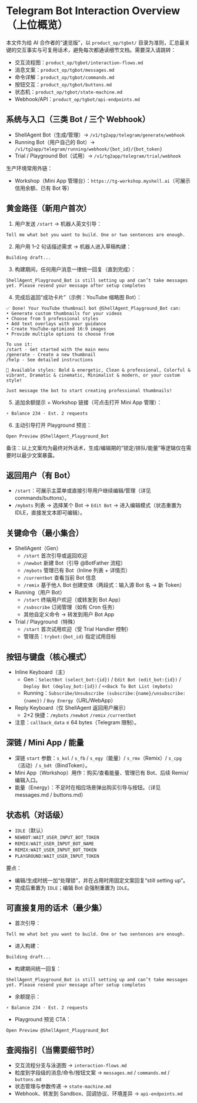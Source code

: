 # Telegram Bot Interaction Overview（上位概览）

本文件为给 AI 合作者的“速览版”，以 `product_op/tgbot/` 目录为准则，汇总最关键的交互事实与可复用话术，避免每次都通读细节文档。需要深入请跳转：
- 交互流程图：`product_op/tgbot/interaction-flows.md`
- 消息文案：`product_op/tgbot/messages.md`
- 命令详解：`product_op/tgbot/commands.md`
- 按钮交互：`product_op/tgbot/buttons.md`
- 状态机：`product_op/tgbot/state-machine.md`
- Webhook/API：`product_op/tgbot/api-endpoints.md`

## 系统与入口（三类 Bot / 三个 Webhook）
- ShellAgent Bot（生成/管理）→ `/v1/tg2app/telegram/generate/webhook`
- Running Bot（用户自己的 Bot）→ `/v1/tg2app/telegram/running/webhook/{bot_id}/{bot_token}`
- Trial / Playground Bot（试用）→ `/v1/tg2app/telegram/trial/webhook`

生产环境常用外链：
- Workshop（Mini App 管理台）：`https://tg-workshop.myshell.ai`（可展示信用余额、已有 Bot 等）

## 黄金路径（新用户首次）
1) 用户发送 `/start` → 机器人英文引导：
```text
Tell me what bot you want to build. One or two sentences are enough.
```
2) 用户用 1–2 句话描述需求 → 机器人进入草稿构建：
```text
Building draft...
```
3) 构建期间，任何用户消息一律统一回复（直到完成）：
```text
ShellAgent_Playground_Bot is still setting up and can’t take messages yet. Please resend your message after setup completes
```
4) 完成后返回“成功卡片”（示例：YouTube 缩略图 Bot）：
```text
✅ Done! Your YouTube thumbnail bot @ShellAgent_Playground_Bot can:
• Generate custom thumbnails for your videos
• Choose from 5 professional styles  
• Add text overlays with your guidance
• Create YouTube-optimized 16:9 images
• Provide multiple options to choose from

To use it:
/start - Get started with the main menu
/generate - Create a new thumbnail
/help - See detailed instructions

🎨 Available styles: Bold & energetic, Clean & professional, Colorful & vibrant, Dramatic & cinematic, Minimalist & modern, or your custom style!

Just message the bot to start creating professional thumbnails!
```
5) 追加余额提示 + Workshop 链接（可点击打开 Mini App 管理）：
```text
⚡ Balance 234 · Est. 2 requests
```
6) 主动引导打开 Playground 预览：
```text
Open Preview @ShellAgent_Playground_Bot
```

备注：以上文案均为最终对外话术，生成/编辑期的“锁定/排队/能量”等逻辑仅在需要时以最少文案暴露。

## 返回用户（有 Bot）
- `/start`：可展示主菜单或直接引导用户继续编辑/管理（详见 commands/buttons）。
- `/mybots` 列表 → 选择某个 Bot → `Edit Bot` → 进入编辑模式（状态重置为 IDLE，直接发文本即可编辑）。

## 关键命令（最小集合）
- ShellAgent（Gen）
  - `/start` 首次引导或返回欢迎
  - `/newbot` 新建 Bot（引导 @BotFather 流程）
  - `/mybots` 管理已有 Bot（Inline 列表 + 详情页）
  - `/currentbot` 查看当前 Bot 信息
  - `/remix` 基于他人 Bot 创建变体（两段式：输入源 Bot 名 → 新 Token）
- Running（用户 Bot）
  - `/start` 终端用户欢迎（或转发到 Bot App）
  - `/subscribe` 订阅管理（如有 Cron 任务）
  - 其他自定义命令 → 转发到用户 Bot App
- Trial / Playground（特殊）
  - `/start` 首次试用欢迎（受 Trial Handler 控制）
  - 管理员：`trybot:{bot_id}` 指定试用目标

## 按钮与键盘（核心模式）
- Inline Keyboard（主）
  - Gen：`SelectBot (select_bot:{id})` / `Edit Bot (edit_bot:{id})` / `Deploy Bot (deploy_bot:{id})` / `<<Back To Bot List (mybots)`
  - Running：`Subscribe/Unsubscribe (subscribe:{name}/unsubscribe:{name})` / `Buy Energy`（URL/WebApp）
- Reply Keyboard（仅 ShellAgent 返回用户展示）
  - 2×2 快捷：`/mybots` `/newbot` `/remix` `/currentbot`
- 注意：`callback_data` ≤ 64 bytes（Telegram 限制）。

## 深链 / Mini App / 能量
- 深链 `start` 参数：`s_kol` / `s_fb` / `s_egy`（能量）/ `s_rmx`（Remix）/ `s_cpg`（活动）/ `s_bdt`（BindToken）。
- Mini App（Workshop）用作：购买/查看能量、管理已有 Bot、后续 Remix/编辑入口。
- 能量（Energy）：不足时在相应场景弹出购买引导与按钮。（详见 messages.md / buttons.md）

## 状态机（对话级）
- `IDLE`（默认）
- `NEWBOT:WAIT_USER_INPUT_BOT_TOKEN`
- `REMIX:WAIT_USER_INPUT_BOT_NAME`
- `REMIX:WAIT_USER_INPUT_BOT_TOKEN`
- `PLAYGROUND:WAIT_USER_INPUT_TOKEN`

要点：
- 编辑/生成时统一加“处理锁”，并在占用时用固定文案回复“still setting up”。
- 完成后重置为 `IDLE`；编辑 Bot 会强制重置为 `IDLE`。

## 可直接复用的话术（最少集）
- 首次引导：
```text
Tell me what bot you want to build. One or two sentences are enough.
```
- 进入构建：
```text
Building draft...
```
- 构建期间统一回复：
```text
ShellAgent_Playground_Bot is still setting up and can’t take messages yet. Please resend your message after setup completes
```
- 余额提示：
```text
⚡ Balance 234 · Est. 2 requests
```
- Playground 预览 CTA：
```text
Open Preview @ShellAgent_Playground_Bot
```

## 查阅指引（当需要细节时）
- 交互流程分支与泳道图 → `interaction-flows.md`
- 粒度到字段级的消息/命令/按钮文案 → `messages.md` / `commands.md` / `buttons.md`
- 状态管理与参数传递 → `state-machine.md`
- Webhook、转发到 Sandbox、回调协议、环境差异 → `api-endpoints.md`

